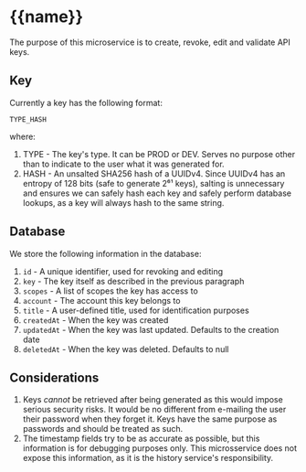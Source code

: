 # {{name}}

The purpose of this microservice is to create, revoke, edit and validate API keys.

## Key

Currently a key has the following format:

`TYPE_HASH`

where:

1. TYPE - The key's type. It can be PROD or DEV. Serves no purpose other than to indicate to the user what it was generated for.
2. HASH - An unsalted SHA256 hash of a UUIDv4. Since UUIDv4 has an entropy of 128 bits (safe to generate 2⁶¹ keys), salting is unnecessary and ensures we can safely hash each key and safely perform database lookups, as a key will always hash to the same string.

## Database

We store the following information in the database:

1. `id` - A unique identifier, used for revoking and editing
2. `key` - The key itself as described in the previous paragraph
3. `scopes` - A list of scopes the key has access to
4. `account` - The account this key belongs to
5. `title` - A user-defined title, used for identification purposes
6. `createdAt` - When the key was created
7. `updatedAt` - When the key was last updated. Defaults to the creation date
8. `deletedAt` - When the key was deleted. Defaults to null

## Considerations

1. Keys *cannot* be retrieved after being generated as this would impose serious security risks. It would be no different from e-mailing the user their password when they forget it. Keys have the same purpose as passwords and should be treated as such.
2. The timestamp fields try to be as accurate as possible, but this information is for debugging purposes only. This microsservice does not expose this information, as it is the history service's responsibility.
